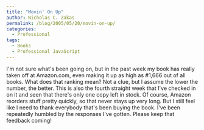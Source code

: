 ```yaml
---
title: "Movin' On Up"
author: Nicholas C. Zakas
permalink: /blog/2005/05/20/movin-on-up/
categories:
  - Professional
tags:
  - Books
  - Professional JavaScript
---
```

I'm not sure what's been going on, but in the past week my book has really taken off at Amazon.com, even making it up as high as #1,666 out of all books. What does that ranking mean? Not a clue, but I assume the lower the number, the better. This is also the fourth straight week that I've checked in on it and seen that there's only one copy left in stock. Of course, Amazon reorders stuff pretty quickly, so that never stays up very long. But I still feel like I need to thank everybody that's been buying the book. I've been repeatedly humbled by the responses I've gotten. Please keep that feedback coming!
